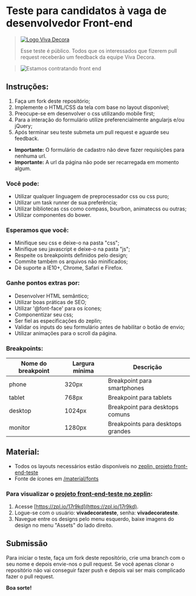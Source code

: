 # Teste para candidatos à vaga de desenvolvedor Front-end

> [![Logo Viva Decora](https://cdn.rawgit.com/vivadecora/front-end-teste/master/vivadecora-logo.png)](https://www.vivadecora.com.br)
>
> Esse teste é público. Todos que os interessados que fizerem pull request receberão um feedback da equipe Viva Decora.

> ![Estamos contratando front end](https://img.shields.io/badge/Atenção:-Estamos%20contratando-green.svg?style=flat-square)

## Instruções:

1. Faça um fork deste repositório;
2. Implemente o HTML/CSS da tela com base no layout disponível;
3. Preocupe-se em desenvolver o css utilizando mobile first;
4. Para a interação do formulário utilize preferencialmente angularjs e/ou jQuery;
5. Após terminar seu teste submeta um pull request e aguarde seu feedback.

* **Importante:** O formulário de cadastro não deve fazer requisições para nenhuma url.
* **Importante:** A url da página não pode ser recarregada em momento algum.

### Você pode:

* Utilizar qualquer linguagem de preprocessador css ou css puro;
* Utilizar um task runner de sua preferência;
* Utilizar bibliotecas css como compass, bourbon, animatecss ou outras;
* Utilizar componentes do bower.

### Esperamos que você:

* Minifique seu css e deixe-o na pasta "css";
* Minifique seu javascript e deixe-o na pasta "js";
* Respeite os breakpoints definidos pelo design;
* Commite também os arquivos não minificados;
* Dê suporte a IE10+, Chrome, Safari e Firefox.

### Ganhe pontos extras por:

* Desenvolver HTML semântico;
* Utilizar boas práticas de SEO;
* Utilizar '@font-face' para os ícones;
* Componentizar seu css;
* Ser fiel as especificações do zeplin;
* Validar os inputs do seu formulário antes de habilitar o botão de envio;
* Utilizar animações para o scroll da página.

### Breakpoints:

| Nome do breakpoint | Largura mínima | Descrição                         |
|--------------------|----------------|-----------------------------------|
| phone              | 320px          | Breakpoint para smartphones       |
| tablet             | 768px          | Breakpoint para tablets           |
| desktop            | 1024px         | Breakpoint para desktops comuns   |
| monitor            | 1280px         | Breakpoints para desktops grandes |


## Material:

* Todos os layouts necessários estão disponíveis no [zeplin, projeto front-end-teste](https://zpl.io/17r9kd)
* Fonte de ícones em [/material/fonts](/material/fonts)

### Para visualizar o [projeto front-end-teste no zeplin](https://zpl.io/17r9kd):
1. Acesse [https://zpl.io/17r9kd](https://zpl.io/17r9kd).
2. Logue-se com o usuário: **vivadecorateste**, senha: **vivadecorateste**.
3. Navegue entre os designs pelo menu esquerdo, baixe imagens do design no menu "Assets" do lado direito.

## Submissão

Para iniciar o teste, faça um fork deste repositório, crie uma branch com o seu nome e depois envie-nos o pull request.
Se você apenas clonar o repositório não vai conseguir fazer push e depois vai ser mais complicado fazer o pull request.

**Boa sorte!**
